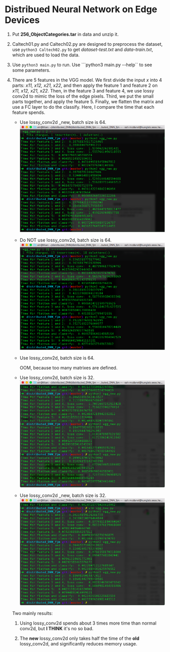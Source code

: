# Distribued Neural Network on Edge Devices

1. Put **256_ObjectCategories.tar** in data and unzip it.

2. Caltech01.py and Caltech02.py are designed to preprocess the dataset, use ```python3 Caltech02.py``` to get *dataset-test.txt* and *data-train.txt*, which are used to load the data.

3. Use ```python3 main.py``` to run. Use ```python3 main.py --help`` to see some parameters.

4. There are 5 features in the VGG model. We first divide the input *x* into 4 parts: *x11, x12, x21, x22*, and then apply the feature 1 and feature 2 on *x11, x12, x21, x22*. Then, in the feature 3 and feature 4, we use lossy conv2d to mimic the loss of the edge pixels. Third, we put the small parts together, and apply the feature 5. Finally, we flatten the matrix and use a FC layer to do the classify. Here, I compare the time that each feature spends.
	
	+ Use lossy_conv2d _new, batch size is 64.
	![](results/layer_time/new_lossy_conv.png)
	
	+ Do NOT use lossy_conv2d, batch size is 64.
	![](results/layer_time/no_lossy_conv.png)
	
	+ Use lossy_conv2d, batch size is 64.
	
		OOM, because too many matrixes are defined.
		
	+ Use lossy_conv2d, batch size is 32.
	![](results/layer_time/old_lossy_conv_32.png)
	
	+ Use lossy_conv2d _new, batch size is 32.
	![](results/layer_time/new_lossy_conv_32.png)
	
	
	Two mainly results:
	
	1. Using lossy_conv2d spends about 3 times more time than normal conv2d, but **I THINK** it's no so bad.
	
	2. The **new** lossy_conv2d only takes half the time of the **old** lossy_conv2d, and significantly reduces memory usage.
	
	
